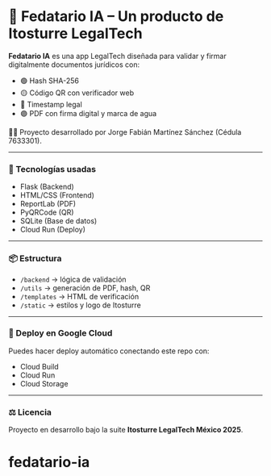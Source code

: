 # 🧾 Fedatario IA – Un producto de Itosturre LegalTech

**Fedatario IA** es una app LegalTech diseñada para validar y firmar digitalmente documentos jurídicos con:

- 🟢 Hash SHA-256
- 🟡 Código QR con verificador web
- 🔵 Timestamp legal
- 🟣 PDF con firma digital y marca de agua

👨‍⚖️ Proyecto desarrollado por Jorge Fabián Martínez Sánchez (Cédula 7633301).

---

### 🧠 Tecnologías usadas
- Flask (Backend)
- HTML/CSS (Frontend)
- ReportLab (PDF)
- PyQRCode (QR)
- SQLite (Base de datos)
- Cloud Run (Deploy)

---

### 📦 Estructura
- `/backend` → lógica de validación
- `/utils` → generación de PDF, hash, QR
- `/templates` → HTML de verificación
- `/static` → estilos y logo de Itosturre

---

### 🚀 Deploy en Google Cloud
Puedes hacer deploy automático conectando este repo con:
- Cloud Build
- Cloud Run
- Cloud Storage

---

### ⚖️ Licencia
Proyecto en desarrollo bajo la suite **Itosturre LegalTech México 2025**.
# fedatario-ia
